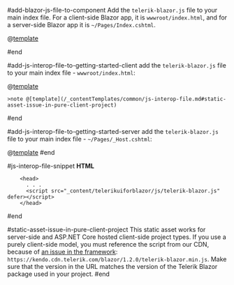 #add-blazor-js-file-to-component
 Add the `telerik-blazor.js` file to your main index file. For a client-side Blazor app, it is `wwwroot/index.html`, and for a server-side Blazor app it is `~/Pages/Index.cshtml`.

@[template](/_contentTemplates/common/js-interop-file.md#js-interop-file-snippet)

#end

#add-js-interop-file-to-getting-started-client
 add the `telerik-blazor.js` file to your main index file - `wwwroot/index.html`:

@[template](/_contentTemplates/common/js-interop-file.md#js-interop-file-snippet)

    >note @[template](/_contentTemplates/common/js-interop-file.md#static-asset-issue-in-pure-client-project)
#end

#add-js-interop-file-to-getting-started-server
 add the `telerik-blazor.js` file to your main index file - `~/Pages/_Host.cshtml`:

@[template](/_contentTemplates/common/js-interop-file.md#js-interop-file-snippet)
#end

#js-interop-file-snippet
    **HTML**

        <head>
          . . .
          <script src="_content/telerikuiforblazor/js/telerik-blazor.js" defer></script>
        </head>

#end

#static-asset-issue-in-pure-client-project
This static asset works for server-side and ASP.NET Core hosted client-side project types. If you use a purely client-side model, you must reference the script from our CDN, because of [an issue in the framework](https://github.com/aspnet/AspNetCore/issues/10986): `https://kendo.cdn.telerik.com/blazor/1.2.0/telerik-blazor.min.js`. Make sure that the version in the URL matches the version of the Telerik Blazor package used in your project.
#end


